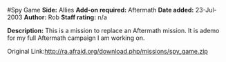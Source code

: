 #Spy Game
**Side:** Allies
**Add-on required:** Aftermath
**Date added:** 23-Jul-2003
**Author:** Rob
**Staff rating:** n/a

**Description:** This is a mission to replace an Aftermath mission. It is ademo for my full Aftermath campaign I am working on.

Original Link:http://ra.afraid.org/download.php/missions/spy_game.zip
